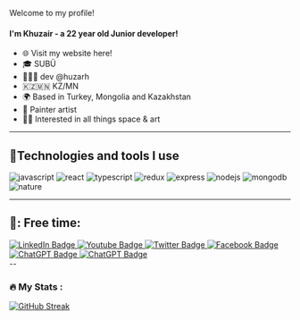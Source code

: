 
Welcome to my profile!
#### I'm Khuzair - a 22 year old Junior developer!

* 🌐 Visit my website here!
* 🎓 SUBÜ
* 👨🏻‍💻 dev @huzarh
* 🇰🇿🇲🇳 KZ/MN
* 🌍 Based in Turkey, Mongolia and Kazakhstan
* 🌄 Painter artist
* 🚀🎨 Interested in all things space & art

---

## 🔬Technologies and tools I use

![javascript](https://camo.githubusercontent.com/cf1a0ef083a2372d7f66b4691d5d25bfd8c098f42871e8da90edb1f32ed187c4/68747470733a2f2f696d672e736869656c64732e696f2f62616467652f2d4a6176615363726970742d626c61636b3f7374796c653d666c61742d737175617265266c6f676f3d6a617661736372697074) 
![react](https://camo.githubusercontent.com/137a7a0f28f9e326bcc81a5a0bd853c86435143774c15642d827a5788e778667/68747470733a2f2f696d672e736869656c64732e696f2f62616467652f2d52656163742d626c61636b3f7374796c653d666c61742d737175617265266c6f676f3d7265616374)
![typescript](https://camo.githubusercontent.com/af1b0665f29a709d4a002ffab3e36f30b16f42fbcf018639b91040b873360a20/68747470733a2f2f696d672e736869656c64732e696f2f62616467652f2d547970655363726970742d626c61636b3f7374796c653d666c61742d737175617265266c6f676f3d74797065736372697074)
![redux](https://camo.githubusercontent.com/b1922697e9154f36e1ab443df75b67690b94a326f3bf852409787bc9deaa62cb/68747470733a2f2f696d672e736869656c64732e696f2f62616467652f2d52656475782d626c61636b3f7374796c653d666c61742d737175617265266c6f676f3d7265647578)
![express](https://camo.githubusercontent.com/985831ce44b32b2881cf301313b5a970228a4c382c6dcd54ff1a26d3de84015d/68747470733a2f2f696d672e736869656c64732e696f2f62616467652f2d457870726573732d626c61636b3f7374796c653d666c61742d737175617265266c6f676f3d65787072657373)
![nodejs](https://camo.githubusercontent.com/cec92673ea713fa89ba2ae2033daf5851f6f39393ff5b93231aa707d424638d9/68747470733a2f2f696d672e736869656c64732e696f2f62616467652f2d4e6f64656a732d626c61636b3f7374796c653d666c61742d737175617265266c6f676f3d4e6f64652e6a73)
![mongodb](https://camo.githubusercontent.com/392fa71fd2737088b6d21ba33f3d2fb6e1ac7c61142cdbe56c1d688ecf781ab8/68747470733a2f2f696d672e736869656c64732e696f2f62616467652f2d4d6f6e676f44422d626c61636b3f7374796c653d666c61742d737175617265266c6f676f3d6d6f6e676f6462)
![nature](https://i.pinimg.com/originals/f9/47/74/f94774094cdb0632c80e94a27d4de239.gif)

---
## 📅: Free time:

<div id="badges">
  <a href="your-linkedin-URL">
    <img src="https://img.shields.io/badge/LinkedIn-blue?style=for-the-badge&logo=linkedin&logoColor=white" alt="LinkedIn Badge"/>
  </a>
  <a href="your-youtube-URL">
    <img src="https://img.shields.io/badge/YouTube-red?style=for-the-badge&logo=youtube&logoColor=white" alt="Youtube Badge"/>
  </a>
  <a href="your-twitter-URL">
    <img src="https://img.shields.io/badge/Twitter-blue?style=for-the-badge&logo=twitter&logoColor=white" alt="Twitter Badge"/>
  </a>
   <a href="your-facebook-URL">
    <img src="https://img.shields.io/badge/Facebook-blue?style=for-the-badge&logo=facebook&logoColor=white" alt="Facebook Badge"/>
  </a>
   <a href="">
    <img src="https://img.shields.io/badge/ChatGPT-brightgreen?style=for-the-badge&logo=chatgpt&logoColor=white" alt="ChatGPT Badge"/>
   </a>
   <a href="">
    <img src="https://img.shields.io/badge/sport-brightgreen?style=for-the-badge&logo=sport&logoColor=white" alt="ChatGPT Badge"/>
   </a>
</div>
--

### :fire: My Stats :

[![GitHub Streak](http://github-readme-streak-stats.herokuapp.com?user=huzarh&theme=dark&background=000000)](https://git.io/streak-stats,https://github.com/anuraghazra/github-readme-stats)

<!-- [![Top Langs](https://github-readme-stats.vercel.app/api/top-langs/?username=huzarh)](https://github.com/anuraghazra/github-readme-stats) -->

<!---
huzarh/huzarh is a ✨ special ✨ repository because its `README.md` (this file) appears on your GitHub profile.
You can click the Preview link to take a look at your changes.
--->
